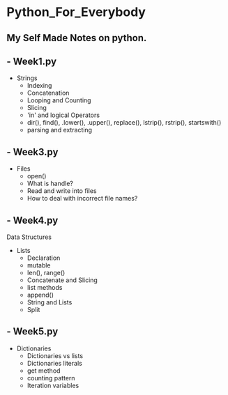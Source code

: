 # Python_For_Everybody
## My Self Made Notes on python.

## - Week1.py
  * Strings
    * Indexing
    * Concatenation
    * Looping and Counting 
    * Slicing
    * 'in' and logical Operators
    * dir(), find(), .lower(), .upper(), replace(), lstrip(), rstrip(), startswith()
    * parsing and extracting
          
## - Week3.py
  * Files
    * open()
    * What is handle?
    * Read and write into files 
    * How to deal with incorrect file names?

## - Week4.py

Data Structures
  * Lists
    * Declaration
    * mutable
    * len(), range()
    * Concatenate and Slicing
    * list methods
    * append()
    * String and Lists
    * Split

## - Week5.py
  * Dictionaries
    * Dictionaries vs lists
    * Dictionaries literals
    * get method
    * counting pattern
    * Iteration variables
